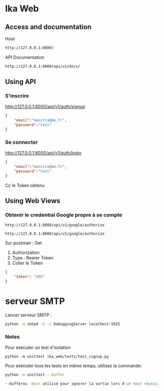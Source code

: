 # Ika Web

## Access and documentation
Host
```bash
http://127.0.0.1:8000/
```
API Documentation
```bash
http://127.0.0.1:8000/api/v1/docs/
```

## Using API

### S'inscrire
http://127.0.0.1:8000/api/v1/auth/signup

```json
{
	"email":"manitra@me.fr",
	"password":"test"
}
```

### Se connecter
http://127.0.0.1:8000/api/v1/auth/login

```json
{
	"email":"manitra@me.fr",
	"password":"test"
}
```
Cc le Token obtenu


## Using Web Views 

### Obtenir le credential Google propre à se compte
```
http://127.0.0.1:8080/api/v1/google/authorize

http://127.0.0.1:8000/api/v1/google/authorize
```

Sur postman :
Get
1. Authorization
2. Type : Bearer Token
3. Coller le Token

```json
{
    "token": "XXX"
}
```

# serveur SMTP
Lancer serveur SMTP : 

```bash
python -m smtpd -n -c DebuggingServer localhost:1025 
```

### Notes 
Pour exécuter un test d'isolation
```
python -m unittest ika_web/tests/test_signup.py
```

Pour exécuter tous les tests en même temps, utilisez la commande:
```bash
python -m unittest --buffer

--bufferou -best utilisé pour ignorer la sortie lors d'un test réussi.
```

